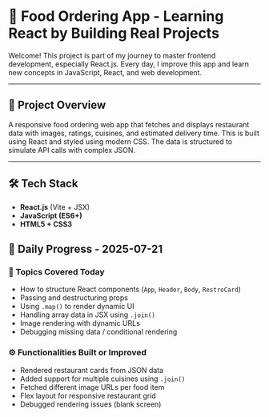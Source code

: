 # 🍴 Food Ordering App - Learning React by Building Real Projects

Welcome! This project is part of my journey to master frontend development, especially React.js. Every day, I improve this app and learn new concepts in JavaScript, React, and web development.

---

## 🚀 Project Overview

A responsive food ordering web app that fetches and displays restaurant data with images, ratings, cuisines, and estimated delivery time. This is built using React and styled using modern CSS. The data is structured to simulate API calls with complex JSON.

---

## 🛠️ Tech Stack

- **React.js** (Vite + JSX)
- **JavaScript (ES6+)**
- **HTML5 + CSS3**



## 📅 Daily Progress - 2025-07-21

### 📌 Topics Covered Today
- How to structure React components (`App`, `Header`, `Body`, `RestroCard`)
- Passing and destructuring props
- Using `.map()` to render dynamic UI
- Handling array data in JSX using `.join()`
- Image rendering with dynamic URLs
- Debugging missing data / conditional rendering

### ⚙️ Functionalities Built or Improved
- Rendered restaurant cards from JSON data
- Added support for multiple cuisines using `.join()`
- Fetched different image URLs per food item
- Flex layout for responsive restaurant grid
- Debugged rendering issues (blank screen)
